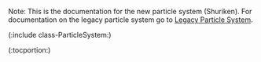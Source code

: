Note: This is the documentation for the new particle system (Shuriken). For documentation on the legacy particle system go to [Legacy Particle System](comp-particleslegacy.html).

(:include class-ParticleSystem:)

(:tocportion:)
